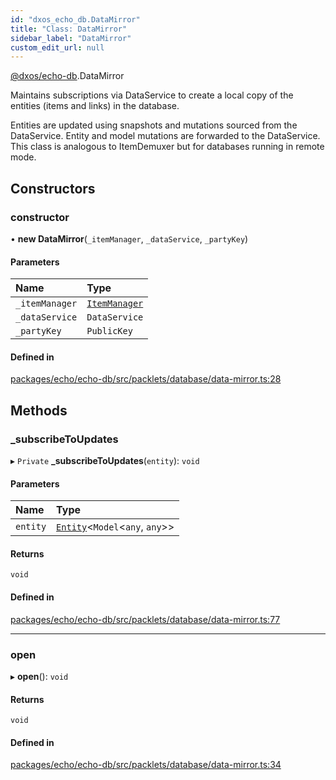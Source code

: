 ```yaml
---
id: "dxos_echo_db.DataMirror"
title: "Class: DataMirror"
sidebar_label: "DataMirror"
custom_edit_url: null
---
```


[@dxos/echo-db](../modules/dxos_echo_db.md).DataMirror

Maintains subscriptions via DataService to create a local copy of the entities (items and links) in the database.

Entities are updated using snapshots and mutations sourced from the DataService.
Entity and model mutations are forwarded to the DataService.
This class is analogous to ItemDemuxer but for databases running in remote mode.

## Constructors

### constructor

• **new DataMirror**(`_itemManager`, `_dataService`, `_partyKey`)

#### Parameters

| Name | Type |
| :------ | :------ |
| `_itemManager` | [`ItemManager`](dxos_echo_db.ItemManager.md) |
| `_dataService` | `DataService` |
| `_partyKey` | `PublicKey` |

#### Defined in

[packages/echo/echo-db/src/packlets/database/data-mirror.ts:28](https://github.com/dxos/dxos/blob/b06737400/packages/echo/echo-db/src/packlets/database/data-mirror.ts#L28)

## Methods

### \_subscribeToUpdates

▸ `Private` **_subscribeToUpdates**(`entity`): `void`

#### Parameters

| Name | Type |
| :------ | :------ |
| `entity` | [`Entity`](dxos_echo_db.Entity.md)<`Model`<`any`, `any`\>\> |

#### Returns

`void`

#### Defined in

[packages/echo/echo-db/src/packlets/database/data-mirror.ts:77](https://github.com/dxos/dxos/blob/b06737400/packages/echo/echo-db/src/packlets/database/data-mirror.ts#L77)

___

### open

▸ **open**(): `void`

#### Returns

`void`

#### Defined in

[packages/echo/echo-db/src/packlets/database/data-mirror.ts:34](https://github.com/dxos/dxos/blob/b06737400/packages/echo/echo-db/src/packlets/database/data-mirror.ts#L34)

